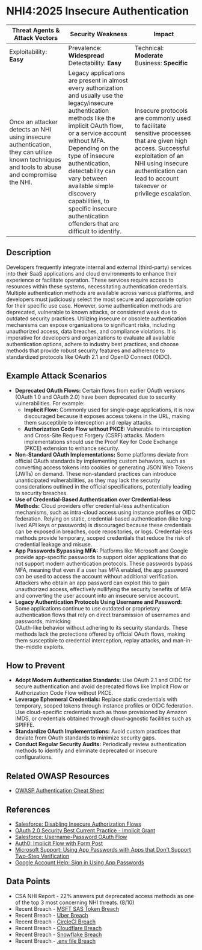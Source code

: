 # NHI4:2025 Insecure Authentication

| Threat Agents & Attack Vectors                    | Security Weakness                                                                                          | Impact                                         |
|---------------------------------------------------|-------------------------------------------------------------------------------------------------------------|------------------------------------------------|
| Exploitability: **Easy**            | Prevalence: **Widespread**<br>Detectability: **Easy**                       | Technical: **Moderate**<br>Business: **Specific**     |
| Once an attacker detects an NHI using insecure authentication, they can utilize known techniques and tools to abuse and compromise the NHI. | Legacy applications are present in almost every authorization and usually use the legacy/insecure authentication methods like the implicit OAuth flow, or a service account without MFA.<br>Depending on the type of insecure authentication, detectability can vary between available simple discovery capabilities, to specific insecure authentication offenders that are difficult to identify.      | Insecure protocols are commonly used to facilitate sensitive processes that are given high access. Successful exploitation of an NHI using insecure authentication can lead to account takeover or privilege escalation. 

## Description
Developers frequently integrate internal and external (third-party) services into their SaaS applications and cloud environments to enhance their experience or facilitate operation. These services require access to resources within these systems, necessitating authentication credentials. Multiple authentication methods are available across various platforms, and developers must judiciously select the most secure and appropriate option for their specific use case.
However, some authentication methods are deprecated, vulnerable to known attacks, or considered weak due to outdated security practices. Utilizing insecure or obsolete authentication mechanisms can expose organizations to significant risks, including unauthorized access, data breaches, and compliance violations. It is imperative for developers and organizations to evaluate all available authentication options, adhere to industry best practices, and choose methods that provide robust security features and adherence to standardized protocols like OAuth 2.1 and OpenID Connect (OIDC).


## Example Attack Scenarios
- **Deprecated OAuth Flows:** Certain flows from earlier OAuth versions (OAuth 1.0 and OAuth 2.0) have been deprecated due to security vulnerabilities. For example:
    - **Implicit Flow:** Commonly used for single-page applications, it is now discouraged because it exposes access tokens in the URL, making them susceptible to interception and replay attacks.
    - **Authorization Code Flow without PKCE:** Vulnerable to interception and Cross-Site Request Forgery (CSRF) attacks. Modern implementations should use the Proof Key for Code Exchange (PKCE) extension to enhance security.
- **Non-Standard OAuth Implementations:** Some platforms deviate from official OAuth standards by implementing custom behaviors, such as converting access tokens into cookies or generating JSON Web Tokens (JWTs) on demand. These non-standard practices can introduce unanticipated vulnerabilities, as they may lack the security considerations outlined in the official specifications, potentially leading to security breaches.
- **Use of Credential-Based Authentication over Credential-less Methods:** Cloud providers offer credential-less authentication mechanisms, such as intra-cloud access using instance profiles or OIDC federation. Relying on static, credential-based authentication (like long-lived API keys or passwords) is discouraged because these credentials can be exposed in breaches, code repositories, or logs. Credential-less methods provide temporary, scoped credentials that reduce the risk of credential leakage and misuse.
- **App Passwords Bypassing MFA:** Platforms like Microsoft and Google provide app-specific passwords to support older applications that do not support modern authentication protocols. These passwords bypass MFA, meaning that even if a user has MFA enabled, the app password can be used to access the account without additional verification. Attackers who obtain an app password can exploit this to gain unauthorized access, effectively nullifying the security benefits of MFA and converting the user account into an insecure service account.
- **Legacy Authentication Protocols Using Username and Password:** Some applications continue to use outdated or proprietary authentication flows that rely on direct transmission of usernames and passwords, mimicking<br> OAuth-like behavior without adhering to its security standards. These methods lack the protections offered by official OAuth flows, making them susceptible to credential interception, replay attacks, and man-in-the-middle exploits.


## How to Prevent
- **Adopt Modern Authentication Standards:** Use OAuth 2.1 and OIDC for secure authentication and avoid deprecated flows like Implicit Flow or Authorization Code Flow without PKCE.
- **Leverage Ephemeral Credentials:** Replace static credentials with temporary, scoped tokens through instance profiles or OIDC federation. Use cloud-specific credentials such as those provisioned by Amazon IMDS, or credentials obtained through cloud-agnostic facilities such as SPIFFE.
- **Standardize OAuth Implementations:** Avoid custom practices that deviate from OAuth standards to minimize security gaps.
- **Conduct Regular Security Audits:** Periodically review authentication methods to identify and eliminate deprecated or insecure configurations.

## Related OWASP Resources
* [OWASP Authentication Cheat Sheet](https://cheatsheetseries.owasp.org/cheatsheets/Authentication_Cheat_Sheet.html)

## References
- [Salesforce: Disabling Insecure Authorization Flows](https://help.salesforce.com/s/articleView?id=sf.remoteaccess_disable_username_password_flow.htm&type=5)
- [OAuth 2.0 Security Best Current Practice - Implicit Grant](https://datatracker.ietf.org/doc/html/draft-ietf-oauth-security-topics#name-implicit-grant)
- [Salesforce: Username-Password OAuth Flow](https://help.salesforce.com/s/articleView?id=sf.remoteaccess_oauth_username_password_flow.htm&language=en_US&type=5)
- [Auth0: Implicit Flow with Form Post](https://auth0.com/docs/get-started/authentication-and-authorization-flow/implicit-flow-with-form-post)
- [Microsoft Support: Using App Passwords with Apps that Don't Support Two-Step Verification](https://support.microsoft.com/en-us/account-billing/using-app-passwords-with-apps-that-don-t-support-two-step-verification-5896ed9b-4263-e681-128a-a6f2979a7944)
- [Google Account Help: Sign in Using App Passwords](https://support.google.com/accounts/answer/185833?hl=en)

## Data Points
- CSA NHI Report - 22% answers put deprecated access methods as one of the top 3 most concerning NHI threats. (8/10)
- Recent Breach - [MSFT SAS Token Breach](https://www.wiz.io/blog/38-terabytes-of-private-data-accidentally-exposed-by-microsoft-ai-researchers)
- Recent Breach - [Uber Breach](https://www.upguard.com/blog/what-caused-the-uber-data-breach)
- Recent Breach - [CircleCI Breach](https://circleci.com/blog/jan-4-2023-incident-report/)
- Recent Breach - [Cloudflare Breach](https://medium.com/@ronilichtman/how-cloudflare-got-hoktad-part-one-d5bb75dac3f0)
- Recent Breach - [Snowflake Breach](https://medium.com/@ronilichtman/snowstorm-surrounding-the-recent-snowflake-hack-ab7e51e0c5be)
- Recent Breach - [.env file Breach](https://medium.com/@ronilichtman/large-scale-extortion-via-secrets-in-env-files-why-secret-vaults-just-arent-enough-9b4c568724ca)
